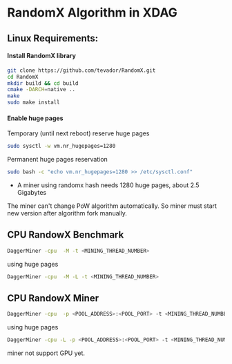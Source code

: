 # RandomX Algorithm in XDAG



## Linux Requirements:

#### Install RandomX library

```bash
git clone https://github.com/tevador/RandomX.git
cd RandomX
mkdir build && cd build
cmake -DARCH=native ..
make
sudo make install
```

#### Enable huge pages

Temporary (until next reboot) reserve huge pages

```bash
sudo sysctl -w vm.nr_hugepages=1280
```

Permanent huge pages reservation

```bash
sudo bash -c "echo vm.nr_hugepages=1280 >> /etc/sysctl.conf"
```

- A miner using randomx hash needs 1280 huge pages, about 2.5 Gigabytes


The miner can't change PoW algorithm automatically.   So miner must start new version after algorithm fork manually.

## CPU RandowX Benchmark

```bash
DaggerMiner -cpu  -M -t <MINING_THREAD_NUMBER> 
```
using huge pages
```bash
DaggerMiner -cpu  -M -L -t <MINING_THREAD_NUMBER> 
```

## CPU RandowX Miner 

```bash
DaggerMiner -cpu  -p <POOL_ADDRESS>:<POOL_PORT> -t <MINING_THREAD_NUMBER> -a <WALLET_ADDRESS>
```
using huge pages
```bash
DaggerMiner -cpu -L -p <POOL_ADDRESS>:<POOL_PORT> -t <MINING_THREAD_NUMBER> -a <WALLET_ADDRESS>
```

miner not support GPU yet.

